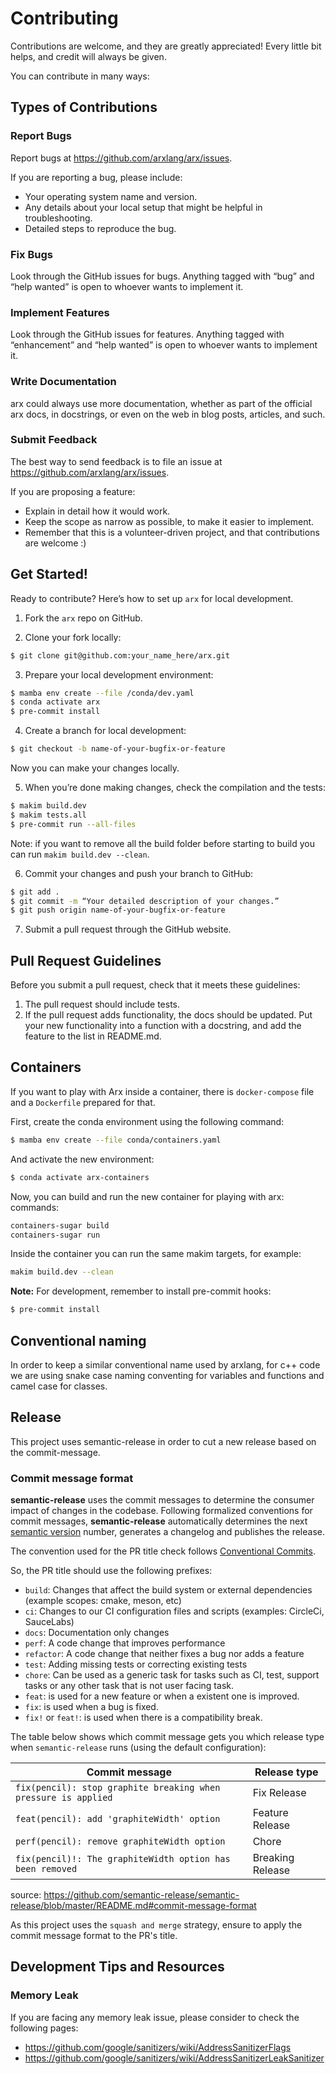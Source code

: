 # Contributing

Contributions are welcome, and they are greatly appreciated! Every
little bit helps, and credit will always be given.

You can contribute in many ways:

## Types of Contributions

### Report Bugs

Report bugs at https://github.com/arxlang/arx/issues.

If you are reporting a bug, please include:

  - Your operating system name and version.
  - Any details about your local setup that might be helpful in
    troubleshooting.
  - Detailed steps to reproduce the bug.

### Fix Bugs

Look through the GitHub issues for bugs. Anything tagged with “bug” and
“help wanted” is open to whoever wants to implement it.

### Implement Features

Look through the GitHub issues for features. Anything tagged with
“enhancement” and “help wanted” is open to whoever wants to implement
it.

### Write Documentation

arx could always use more documentation,
whether as part of the official arx docs,
in docstrings, or even on the web in blog posts, articles, and such.

### Submit Feedback

The best way to send feedback is to file an issue at
https://github.com/arxlang/arx/issues.

If you are proposing a feature:

  - Explain in detail how it would work.
  - Keep the scope as narrow as possible, to make it easier to
    implement.
  - Remember that this is a volunteer-driven project, and that
    contributions are welcome :)

## Get Started!

Ready to contribute? Here’s how to set up `arx` for local development.

1.  Fork the `arx` repo on GitHub.

2.  Clone your fork locally:
```bash
$ git clone git@github.com:your_name_here/arx.git
```

3.  Prepare your local development environment:
```bash
$ mamba env create --file /conda/dev.yaml
$ conda activate arx
$ pre-commit install
```

4.  Create a branch for local development:
```bash
$ git checkout -b name-of-your-bugfix-or-feature
```
Now you can make your changes locally.

5.  When you’re done making changes, check the compilation and the tests:

```bash
$ makim build.dev
$ makim tests.all
$ pre-commit run --all-files
```

Note: if you want to remove all the build folder before starting to build
you can run `makim build.dev --clean`.

6.  Commit your changes and push your branch to GitHub:
```bash
$ git add .
$ git commit -m “Your detailed description of your changes.”
$ git push origin name-of-your-bugfix-or-feature
```

7.  Submit a pull request through the GitHub website.

## Pull Request Guidelines

Before you submit a pull request, check that it meets these guidelines:

1.  The pull request should include tests.
2.  If the pull request adds functionality, the docs should be updated.
    Put your new functionality into a function with a docstring, and add
    the feature to the list in README.md.


## Containers

If you want to play with Arx inside a container, there is
`docker-compose` file and a `Dockerfile` prepared for that.

First, create the conda environment using the following command:

```bash
$ mamba env create --file conda/containers.yaml
```

And activate the new environment:

```bash
$ conda activate arx-containers
```

Now, you can build and run the new container for playing with arx:
commands:

```bash
containers-sugar build
containers-sugar run
```

Inside the container you can run the same makim targets, for example:

```bash
makim build.dev --clean
```

**Note:** For development, remember to install pre-commit hooks:

```bash
$ pre-commit install
```

## Conventional naming

In order to keep a similar conventional name used by arxlang, for c++ code
we are using snake case naming conventing for variables and functions
and camel case for classes.

## Release

This project uses semantic-release in order to cut a new release
based on the commit-message.

### Commit message format

**semantic-release** uses the commit messages to determine the consumer
impact of changes in the codebase. Following formalized conventions for
commit messages, **semantic-release** automatically determines the next
[semantic version](https://semver.org) number, generates a changelog and
publishes the release.

The convention used for the PR title check follows
[Conventional Commits](https://www.conventionalcommits.org).

So, the PR title should use the following prefixes:
  * `build`: Changes that affect the build system or external dependencies (example scopes: cmake, meson, etc)
  * `ci`: Changes to our CI configuration files and scripts (examples: CircleCi, SauceLabs)
  * `docs`: Documentation only changes
  * `perf`: A code change that improves performance
  * `refactor`: A code change that neither fixes a bug nor adds a feature
  * `test`: Adding missing tests or correcting existing tests
  * `chore`: Can be used as a generic task for tasks such as CI, test, support tasks or any other task that is not user facing task.
  * `feat`: is used for a new feature or when a existent one is improved.
  * `fix`: is used when a bug is fixed.
  * `fix!` or `feat!`: is used when there is a compatibility break.

The table below shows which commit message gets you which release type
when `semantic-release` runs (using the default configuration):

| Commit message                                                 | Release type     |
|----------------------------------------------------------------|------------------|
| `fix(pencil): stop graphite breaking when pressure is applied` | Fix Release      |
| `feat(pencil): add 'graphiteWidth' option`                     | Feature Release  |
| `perf(pencil): remove graphiteWidth option`                    | Chore            |
| `fix(pencil)!: The graphiteWidth option has been removed`      | Breaking Release |

source:
<https://github.com/semantic-release/semantic-release/blob/master/README.md#commit-message-format>

As this project uses the `squash and merge` strategy, ensure to apply
the commit message format to the PR's title.


## Development Tips and Resources

### Memory Leak

If you are facing any memory leak issue, please consider to check the following
pages:

- https://github.com/google/sanitizers/wiki/AddressSanitizerFlags
- https://github.com/google/sanitizers/wiki/AddressSanitizerLeakSanitizer
